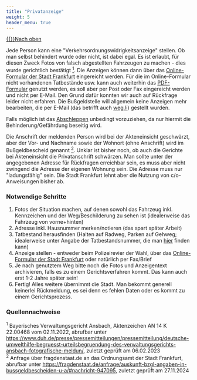 ```yaml
---
title: "Privatanzeige"
weight: 5
header_menu: true
---
```

[{{<icon class="fa fa-arrow-circle-o-up">}}Nach oben](#top)

Jede Person kann eine "Verkehrsordnungswidrigkeitsanzeige" stellen. Ob man selbst behindert wurde oder nicht, ist dabei egal. Es ist erlaubt, für diesen Zweck Fotos von falsch abgestellten Fahrzeugen zu machen - dies wurde gerichtlich bestätigt [<sup>1</sup>](#privatanzeige_quellen_1). Die Anzeigen können dann über das [Online-Formular der Stadt Frankfurt](https://portal-civ.ekom21.de/civ.public/start.html?oe=00.00.PA.FFOrdA&mode=cc&cc_key=AnzeigeOwi) eingereicht werden. Für die im Online-Formular nicht vorhandenen Tatbestände usw. kann auch weiterhin das [PDF-Formular](https://frankfurt.de/service-und-rathaus/verwaltung/aemter-und-institutionen/ordnungsamt/bussgeldstelle/verkehrsordnungswidrigkeiten-im-ruhenden-verkehr) genutzt werden, es soll aber per Post oder Fax eingereicht werden und nicht per E-Mail. Den Grund dafür konnten wir auch auf Rückfrage leider nicht erfahren. Die Bußgeldstelle will allgemein keine Anzeigen mehr bearbeiten, die per E-Mail (das betrifft auch [weg.li](https://www.weg.li/)) gestellt wurden.

Falls möglich ist das [Abschleppen](#abschleppen) unbedingt vorzuziehen, da nur hiermit die Behinderung/Gefährdung beseitig wird.

Die Anschrift der meldenden Person wird bei der Akteneinsicht geschwärzt, aber der Vor- und Nachname sowie der Wohnort (ohne Anschrift) wird im Bußgeldbescheid genannt [<sup>2</sup>](#privatanzeige_quellen_2). Unklar ist bisher noch, ob auch die Gerichte bei Akteneinsicht die Privatanschrift schwärzen. Man sollte unter der angegebenen Adresse für Rückfragen erreichbar sein, es muss aber nicht zwingend die Adresse der eigenen Wohnung sein. Die Adresse muss nur "ladungsfähig" sein. Die Stadt Frankfurt lehnt aber die Nutzung von c/o-Anweisungen bisher ab.

### Notwendige Schritte

1.  Fotos der Situation machen, auf denen sowohl das Fahrzeug inkl. Kennzeichen und der Weg/Beschilderung zu sehen ist (idealerweise das Fahrzeug von vorne+hinten)
2.  Adresse inkl. Hausnummer merken/notieren (das spart später Arbeit)
3.  Tatbestand herausfinden (Halten auf Radweg, Parken auf Gehweg; idealerweise unter Angabe der Tatbestandsnummer, die man [hier](https://www.kba.de/DE/Themen/ZentraleRegister/FAER/BT_KAT_OWI/btkat_node.html) finden kann)
4.  Anzeige stellen - entweder beim Polizeirevier der Wahl, über das [Online-Formular der Stadt Frankfurt](https://portal-civ.ekom21.de/civ.public/start.html?oe=00.00.FF.OrdA&mode=cc&cc_key=AnzeigeOwi) oder natürlich per Fax/Brief
5.  Je nach genutztem Weg bitte noch die Fotos und Anzeigentext archivieren, falls es zu einem Gerichtsverfahren kommt. Das kann auch erst 1-2 Jahre später sein!
6.  Fertig! Alles weitere übernimmt die Stadt. Man bekommt generell keinerlei Rückmeldung, es sei denn es fehlen Daten oder es kommt zu einem Gerichtsprozess.

### Quellennachweise

<sup id="privatanzeige_quellen_1">1</sup> Bayerisches Verwaltungsgericht Ansbach, Aktenzeichen AN 14 K 22.00468 vom 02.11.2022, abrufbar unter https://www.duh.de/presse/pressemitteilungen/pressemitteilung/deutsche-umwelthilfe-begruesst-urteilsbegruendung-des-verwaltungsgerichts-ansbach-fotografische-meldun/, zuletzt geprüft am 06.02.2023  
<sup id="privatanzeige_quellen_2">2</sup> Anfrage über fragdenstaat.de an das Ordnungsamt der Stadt Frankfurt, abrufbar unter https://fragdenstaat.de/anfrage/auskunft-bzgl-angaben-in-bussgeldbescheiden-u-a/#nachricht-947095, zuletzt geprüft am 27.11.2024
